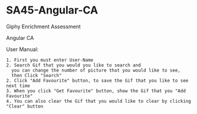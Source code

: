 # SA45-Angular-CA
Giphy Enrichment Assessment

Angular CA

User Manual:

    1. First you must enter User-Name
    2. Search Gif that you would you like to search and 
      you can change the number of picture that you would like to see, 
      then Click "Search"
    2. Click "Add Favourite" button, to save the Gif that you like to see next time
    3. When you click "Get Favourite" button, show the Gif that you "Add Favourite"
    4. You can also clear the Gif that you would like to clear by clicking "Clear" button

